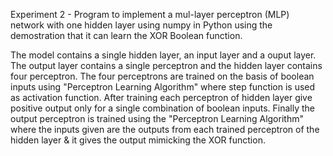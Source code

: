 Experiment 2 - Program to implement a mul-layer perceptron (MLP) network with one hidden layer using numpy in Python using the demostration that it can learn the XOR Boolean function.

The model contains a single hidden layer, an input layer and a ouput layer. The output layer contains a single perceptron and the hidden layer contains four perceptron. 
The four perceptrons are trained on the basis of boolean inputs using "Perceptron Learning Algorithm" where step function is used as activation function. 
After training each perceptron of hidden layer give positive output only for a single combination of boolean inputs. 
Finally the output perceptron is trained using the "Perceptron Learning Algorithm" where the inputs given are the outputs from 
each trained perceptron of the hidden layer & it gives the output mimicking the XOR function. 
 
